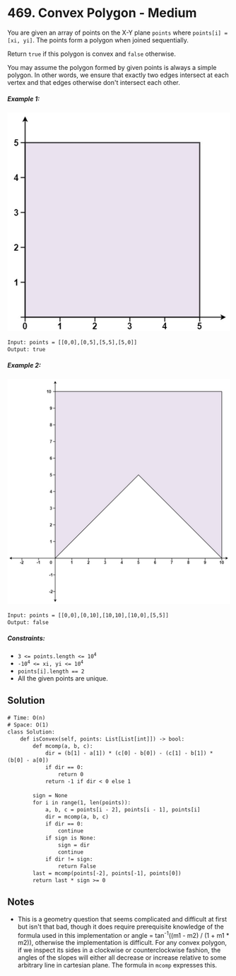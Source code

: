 # 469. Convex Polygon - Medium

You are given an array of points on the X-Y plane `points` where `points[i] = [xi, yi]`. The points form a polygon when joined sequentially.

Return `true` if this polygon is convex and `false` otherwise.

You may assume the polygon formed by given points is always a simple polygon. In other words, we ensure that exactly two edges intersect at each vertex and that edges otherwise don't intersect each other.

##### Example 1:

![](../assets/469_1.jpg)

```
Input: points = [[0,0],[0,5],[5,5],[5,0]]
Output: true
```

##### Example 2:

![](../assets/469_2.jpg)

```
Input: points = [[0,0],[0,10],[10,10],[10,0],[5,5]]
Output: false
```

##### Constraints:

- <code>3 <= points.length <= 10<sup>4</sup></code>
- <code>-10<sup>4</sup> <= xi, yi <= 10<sup>4</sup></code>
- `points[i].length == 2`
- All the given points are unique.

## Solution

```
# Time: O(n)
# Space: O(1)
class Solution:
    def isConvex(self, points: List[List[int]]) -> bool:
        def mcomp(a, b, c):
            dir = (b[1] - a[1]) * (c[0] - b[0]) - (c[1] - b[1]) * (b[0] - a[0])
            if dir == 0:
                return 0
            return -1 if dir < 0 else 1
        
        sign = None
        for i in range(1, len(points)):
            a, b, c = points[i - 2], points[i - 1], points[i]
            dir = mcomp(a, b, c)
            if dir == 0:
                continue
            if sign is None:
                sign = dir
                continue
            if dir != sign:
                return False
        last = mcomp(points[-2], points[-1], points[0])
        return last * sign >= 0
```

## Notes
- This is a geometry question that seems complicated and difficult at first but isn't that bad, though it does require prerequisite knowledge of the formula used in this implementation or angle = tan<sup>-1</sup>((m1 - m2) / (1 + m1 * m2)), otherwise the implementation is difficult. For any convex polygon, if we inspect its sides in a clockwise or counterclockwise fashion, the angles of the slopes will either all decrease or increase relative to some arbitrary line in cartesian plane. The formula in `mcomp` expresses this. 